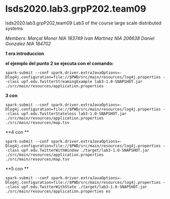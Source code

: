 # lsds2020.lab3.grpP202.team09
lsds2020.lab3.grpP202,team09
Lab3 of the course large scale distributed systems

_Members: Marçal Moner NIA 183749 Ivan Martinez NIA 206638 Daniel Gonzalez NIA 184702_


**1 era introduccion**

**el ejemplo del punto 2 se ejecuta con el comando:**
```
spark-submit --conf spark.driver.extraJavaOptions=-Dlog4j.configuration=file://$PWD/src/main/resources/log4j.properties --class upf.edu.TwitterStreamingExample lab3-1.0-SNAPSHOT.jar ./src/main/resources/application.properties
```

**3 con**
```
spark-submit --conf spark.driver.extraJavaOptions=-Dlog4j.configuration=file://$PWD/src/main/resources/log4j.properties --class upf.edu.TwitterStateless lab3-1.0-SNAPSHOT.jar ./src/main/resources/application.properties ./src/main/resources/map.tsv
```
**4 con **
```
spark-submit --conf spark.driver.extraJavaOptions=-Dlog4j.configuration=file://$PWD/src/main/resources/log4j.properties --class upf.edu.TwitterWithWindow ./target/lab3-1.0-SNAPSHOT.jar ./src/main/resources/application.properties ./src/main/resources/map.tsv
```

**5 con **
```
spark-submit --conf spark.driver.extraJavaOptions=-Dlog4j.configuration=file://$PWD/src/main/resources/log4j.properties --class upf.edu.TwitterWithState ./target/lab3-1.0-SNAPSHOT.jar ./src/main/resources/application.properties es
```
